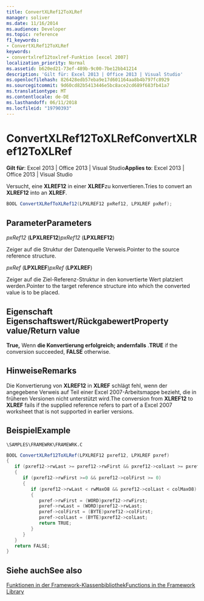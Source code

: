 ```yaml
---
title: ConvertXLRef12ToXLRef
manager: soliver
ms.date: 11/16/2014
ms.audience: Developer
ms.topic: reference
f1_keywords:
- ConvertXLRef12ToXLRef
keywords:
- convertxlref12toxlref-Funktion [excel 2007]
localization_priority: Normal
ms.assetid: b620ed21-73ef-489b-9c00-7be12bb41214
description: 'Gilt für: Excel 2013 | Office 2013 | Visual Studio'
ms.openlocfilehash: 826428edb57eba9e17d601164aa8b4b797fc8929
ms.sourcegitcommit: 9d60cd82b5413446e5bc8ace2cd689f683fb41a7
ms.translationtype: MT
ms.contentlocale: de-DE
ms.lasthandoff: 06/11/2018
ms.locfileid: "19790393"
---
```

# <a name="convertxlref12toxlref"></a><span data-ttu-id="78afc-104">ConvertXLRef12ToXLRef</span><span class="sxs-lookup"><span data-stu-id="78afc-104">ConvertXLRef12ToXLRef</span></span>

<span data-ttu-id="78afc-105">**Gilt für**: Excel 2013 | Office 2013 | Visual Studio</span><span class="sxs-lookup"><span data-stu-id="78afc-105">**Applies to**: Excel 2013 | Office 2013 | Visual Studio</span></span> 
  
<span data-ttu-id="78afc-106">Versucht, eine **XLREF12** in einer **XLREF**zu konvertieren.</span><span class="sxs-lookup"><span data-stu-id="78afc-106">Tries to convert an **XLREF12** into an **XLREF**.</span></span>
  
```cs
BOOL ConvertXLRefToXLRef12(LPXLREF12 pxRef12, LPXLREF pxRef);
```

## <a name="parameters"></a><span data-ttu-id="78afc-107">Parameter</span><span class="sxs-lookup"><span data-stu-id="78afc-107">Parameters</span></span>

 <span data-ttu-id="78afc-108">_pxRef12_ (**LPXLREF12**)</span><span class="sxs-lookup"><span data-stu-id="78afc-108">_pxRef12_ (**LPXLREF12**)</span></span>
  
<span data-ttu-id="78afc-109">Zeiger auf die Struktur der Datenquelle Verweis.</span><span class="sxs-lookup"><span data-stu-id="78afc-109">Pointer to the source reference structure.</span></span>
  
 <span data-ttu-id="78afc-110">_pxRef_ (**LPXLREF**)</span><span class="sxs-lookup"><span data-stu-id="78afc-110">_pxRef_ (**LPXLREF**)</span></span>
  
<span data-ttu-id="78afc-111">Zeiger auf die Ziel-Referenz-Struktur in den konvertierte Wert platziert werden.</span><span class="sxs-lookup"><span data-stu-id="78afc-111">Pointer to the target reference structure into which the converted value is to be placed.</span></span>
  
## <a name="property-valuereturn-value"></a><span data-ttu-id="78afc-112">Eigenschaft Eigenschaftswert/Rückgabewert</span><span class="sxs-lookup"><span data-stu-id="78afc-112">Property value/Return value</span></span>

 <span data-ttu-id="78afc-113">**True,** Wenn **die Konvertierung erfolgreich; andernfalls** .</span><span class="sxs-lookup"><span data-stu-id="78afc-113">**TRUE** if the conversion succeeded, **FALSE** otherwise.</span></span> 
  
## <a name="remarks"></a><span data-ttu-id="78afc-114">Hinweise</span><span class="sxs-lookup"><span data-stu-id="78afc-114">Remarks</span></span>

<span data-ttu-id="78afc-115">Die Konvertierung von **XLREF12** in **XLREF** schlägt fehl, wenn der angegebene Verweis auf Teil einer Excel 2007-Arbeitsmappe bezieht, die in früheren Versionen nicht unterstützt wird.</span><span class="sxs-lookup"><span data-stu-id="78afc-115">The conversion from **XLREF12** to **XLREF** fails if the supplied reference refers to part of a Excel 2007 worksheet that is not supported in earlier versions.</span></span> 
  
## <a name="example"></a><span data-ttu-id="78afc-116">Beispiel</span><span class="sxs-lookup"><span data-stu-id="78afc-116">Example</span></span>

 `\SAMPLES\FRAMEWRK\FRAMEWRK.C`
  
```cs
BOOL ConvertXLRef12ToXLRef(LPXLREF12 pxref12, LPXLREF pxref)
{
   if (pxref12->rwLast >= pxref12->rwFirst && pxref12->colLast >= pxref12->colFirst)
   {
      if (pxref12->rwFirst >=0 && pxref12->colFirst >= 0)
      {
         if (pxref12->rwLast < rwMaxO8 && pxref12->colLast < colMaxO8)
         {
            pxref->rwFirst = (WORD)pxref12->rwFirst;
            pxref->rwLast = (WORD)pxref12->rwLast;
            pxref->colFirst = (BYTE)pxref12->colFirst;
            pxref->colLast = (BYTE)pxref12->colLast;
            return TRUE;
         }
      }
   }
   return FALSE;
}
```

## <a name="see-also"></a><span data-ttu-id="78afc-117">Siehe auch</span><span class="sxs-lookup"><span data-stu-id="78afc-117">See also</span></span>



[<span data-ttu-id="78afc-118">Funktionen in der Framework-Klassenbibliothek</span><span class="sxs-lookup"><span data-stu-id="78afc-118">Functions in the Framework Library</span></span>](functions-in-the-framework-library.md)

